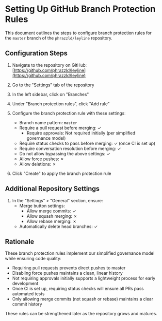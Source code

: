 # Setting Up GitHub Branch Protection Rules

This document outlines the steps to configure branch protection rules for the `master` branch of the `phrazzld/leyline` repository.

## Configuration Steps

1. Navigate to the repository on GitHub: [https://github.com/phrazzld/leyline](https://github.com/phrazzld/leyline)

2. Go to the "Settings" tab of the repository

3. In the left sidebar, click on "Branches"

4. Under "Branch protection rules", click "Add rule"

5. Configure the branch protection rule with these settings:
   - Branch name pattern: `master`
   - Require a pull request before merging: ✓
     - Require approvals: Not required initially (per simplified governance model)
   - Require status checks to pass before merging: ✓ (once CI is set up)
   - Require conversation resolution before merging: ✓
   - Do not allow bypassing the above settings: ✓
   - Allow force pushes: ✗
   - Allow deletions: ✗

6. Click "Create" to apply the branch protection rule

## Additional Repository Settings

1. In the "Settings" > "General" section, ensure:
   - Merge button settings:
     - Allow merge commits: ✓
     - Allow squash merging: ✗
     - Allow rebase merging: ✗
   - Automatically delete head branches: ✓

## Rationale

These branch protection rules implement our simplified governance model while ensuring code quality:

- Requiring pull requests prevents direct pushes to master
- Disabling force pushes maintains a clean, linear history
- Not requiring approvals initially supports a lightweight process for early development
- Once CI is set up, requiring status checks will ensure all PRs pass automated tests
- Only allowing merge commits (not squash or rebase) maintains a clear commit history

These rules can be strengthened later as the repository grows and matures.